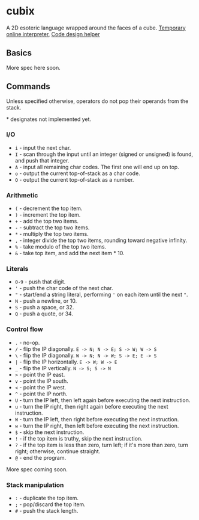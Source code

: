 # cubix

A 2D esoteric language wrapped around the faces of a cube. [Temporary online interpreter](https://jsfiddle.net/vvc4dgvq/10/), [Code design helper](https://jsfiddle.net/vihanb/w5p8p2ms/26/embedded/result/)

## Basics

More spec here soon.

## Commands

Unless specified otherwise, operators do not pop their operands from the stack.

\* designates not implemented yet.

### I/O

- `i` - input the next char.
- `I` - scan through the input until an integer (signed or unsigned) is found, and push that integer.
- `A` - input all remaining char codes. The first one will end up on top.
- `o` - output the current top-of-stack as a char code.
- `O` - output the current top-of-stack as a number.

### Arithmetic

- `(` - decrement the top item.
- `)` - increment the top item.
- `+` - add the top two items.
- `-` - subtract the top two items.
- `*` - multiply the top two items.
- `,` - integer divide the top two items, rounding toward negative infinity.
- `%` - take modulo of the top two items.
- `&` - take top item, and add the next item * 10.

### Literals

- `0-9` - push that digit.
- `'` - push the char code of the next char.
- `"` - start/end a string literal, performing `'` on each item until the next `"`.
- `N` - push a newline, or 10.
- `S` - push a space, or 32.
- `Q` - push a quote, or 34.

### Control flow

- `.` - no-op.
- `/` - flip the IP diagonally. `E -> N; N -> E; S -> W; W -> S` 
- `\` - flip the IP diagonally. `W -> N; N -> W; S -> E; E -> S` 
- `|` - flip the IP horizontally. `E -> W; W -> E`
- `_` - flip the IP vertically. `N -> S; S -> N`
- `>` - point the IP east.
- `v` - point the IP south.
- `<` - point the IP west.
- `^` - point the IP north.
- `U` - turn the IP left, then left again before executing the next instruction.
- `u` - turn the IP right, then right again before executing the next instruction.
- `W` - turn the IP left, then right before executing the next instruction.
- `w` - turn the IP right, then left before executing the next instruction.
- `$` - skip the next instruction.
- `!` - if the top item is truthy, skip the next instruction.
- `?` - if the top item is less than zero, turn left; if it's more than zero, turn right; otherwise, continue straight.
- `@` - end the program.

More spec coming soon.

### Stack manipulation

- `:` - duplicate the top item.
- `;` - pop/discard the top item.
- `#` - push the stack length.
